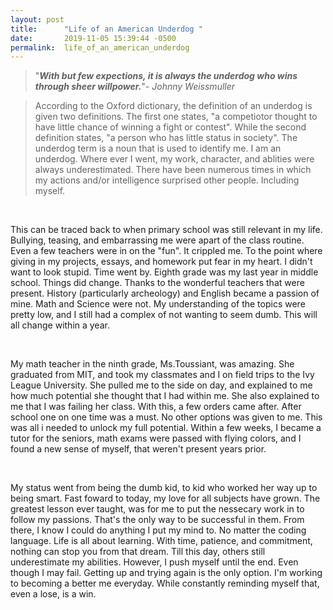 ```yaml
---
layout: post
title:      "Life of an American Underdog "
date:       2019-11-05 15:39:44 -0500
permalink:  life_of_an_american_underdog
---
```






>"***With but few expections, it is always the underdog who wins through sheer willpower.***"- *Johnny Weissmuller*

>    <p>      According to the Oxford dictionary, the definition of an underdog is given two definitions. The first one states, "a competiotor thought to have little chance of winning a fight or contest". While the second definition states, "a person who has little status in society". The underdog term is a noun that is used to identify me. I am an underdog. Where ever I went, my work, character, and ablities were always underestimated. There have been numerous times in which my actions and/or intelligence surprised other people. Including myself.</p>
<br>
<p>  This can be traced back to when primary school was still relevant in my life. Bullying, teasing, and embarrassing me were apart of the class routine. Even a few teachers were in on the "fun".  It crippled me. To the point where giving in my projects, essays, and homework put fear in my heart. I didn't want to look stupid. Time went by. Eighth grade was my last year in middle school. Things did change. Thanks to the wonderful teachers that were present. History (particularly archeology) and English became a passion of mine. Math and Science were not. My understanding of the topics were pretty low, and  I still had a complex of not wanting to seem dumb. This will all change within a year.</p>
<br>
<p>My math teacher in the ninth grade, Ms.Toussiant, was amazing. She graduated from MIT, and took my classmates and I on field trips to the Ivy League University. She pulled me to the side on day, and explained to me how much potential she thought that I had within me. She also explained to me that I was failing her class. With this, a few orders came after.  After school one on one time was a must. No other options was given to me. This was all i needed to unlock my full potential. Within a few weeks,  I became a tutor for the seniors, math exams were passed with flying colors, and I found a new sense of myself, that weren't present years prior.</p>
<br> 
 <p>My status went from being the dumb kid, to kid who worked her way up to being smart. Fast foward to today, my love for all subjects have grown. The greatest lesson ever taught, was for me to put the nessecary work in to follow my passions. That's the only way to be successful in them. From there, I know I could do anything I put my mind to. No matter the coding language. Life is all about learning. With time, patience, and commitment, nothing can stop you from that dream. Till this day, others still underestimate my abilities. However, I push myself until the end. Even though I may fail. Getting up and trying again is the only option. I'm working to becoming a better me everyday. While constantly reminding myself that, even a lose, is a win.</p>
